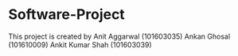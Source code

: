 # Software-Project
This project is created by Anit Aggarwal      (101603035) 
                           Ankan Ghosal       (101610009) 
                           Ankit Kumar Shah   (101603039)
